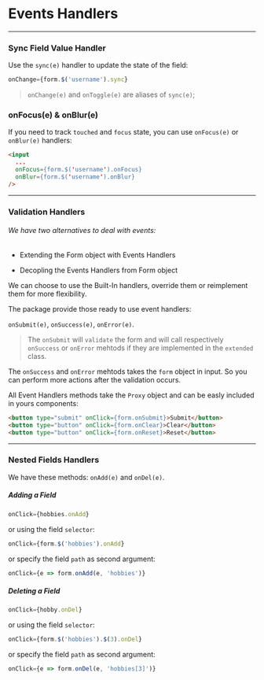 # Events Handlers

---

### Sync Field Value Handler

Use the `sync(e)` handler to update the state of the field:

```javascript
onChange={form.$('username').sync}
```

> `onChange(e)` and `onToggle(e)` are aliases of `sync(e)`;

### onFocus(e) & onBlur(e)

If you need to track `touched` and `focus` state, you can use `onFocus(e)` or `onBlur(e)` handlers:

```html
<input
  ...
  onFocus={form.$('username').onFocus}
  onBlur={form.$('username').onBlur}
/>
```

---

### Validation Handlers

###### We have two alternatives to deal with events:

- Extending the Form object with Events Handlers

- Decopling the Events Handlers from Form object

We can choose to use the Built-In handlers, override them or reimplement them for more flexibility.

The package provide those ready to use event handlers:

`onSubmit(e)`, `onSuccess(e)`, `onError(e)`.


> The `onSubmit` will `validate` the form and will call respectively `onSuccess` or `onError` mehtods if they are implemented in the `extended` class.


The `onSuccess` and `onError` mehtods takes the `form` object in input. So you can perform more actions after the validation occurs.

All Event Handlers methods take the `Proxy` object and can be easly included in yours components:

```html
<button type="submit" onClick={form.onSubmit}>Submit</button>
<button type="button" onClick={form.onClear}>Clear</button>
<button type="button" onClick={form.onReset}>Reset</button>
```

---

### Nested Fields Handlers

We have these methods: `onAdd(e)` and `onDel(e)`.

##### Adding a Field

```javascript
onClick={hobbies.onAdd}
```

or using the field `selector`:

```javascript
onClick={form.$('hobbies').onAdd}
```

or specify the field `path` as second argument:

```javascript
onClick={e => form.onAdd(e, 'hobbies')}
```

##### Deleting a Field

```javascript
onClick={hobby.onDel}
```

or using the field `selector`:

```javascript
onClick={form.$('hobbies').$(3).onDel}
```

or specify the field `path` as second argument:

```javascript
onClick={e => form.onDel(e, 'hobbies[3]')}
```
